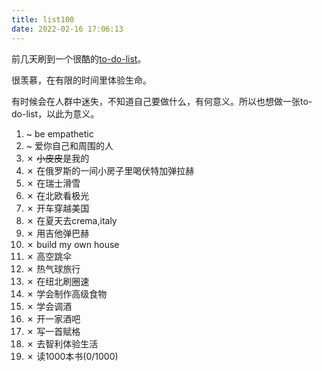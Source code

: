 ```yaml
---
title: list100
date: 2022-02-16 17:06:13
---
```

前几天刷到一个很酷的[to-do-list](https://huyenchip.com/list-100/)。

很羡慕，在有限的时间里体验生命。

有时候会在人群中迷失，不知道自己要做什么，有何意义。所以也想做一张to-do-list，以此为意义。

1. ~ be empathetic
2. ~ 爱你自己和周围的人
3. ✗ ~~小皮皮~~是我的
4. ✗ 在俄罗斯的一间小房子里喝伏特加弹拉赫
5. ✗ 在瑞士滑雪
6. ✗ 在北欧看极光
7. ✗ 开车穿越美国
8. ✗ 在夏天去crema,italy
9. ✗ 用吉他弹巴赫
10. ✗ build my own house
11. ✗ 高空跳伞
12. ✗ 热气球旅行
13. ✗ 在纽北刷圈速
14. ✗ 学会制作高级食物
15. ✗ 学会调酒
16. ✗ 开一家酒吧
17. ✗ 写一首赋格 
18. ✗ 去智利体验生活
19. ✗ 读1000本书(0/1000)



